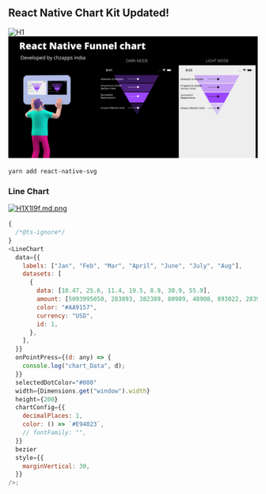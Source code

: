 ## React Native Chart Kit Updated!

<a><img src="https://iili.io/H1tndyQ.md.png" alt="H1" border="0"></a>
<a>
<img src="https://raw.githubusercontent.com/chzappsinc/react-native-funnel-chart/master/example/React%20Native%20Funnel%20chart.png" alt="H2" />
</a>

`yarn add react-native-svg`

### Line Chart

<a href="https://freeimage.host/i/H1X1I9f"><img src="https://iili.io/H1X1I9f.md.png" alt="H1X1I9f.md.png" border="0"></a>

```js
{
  /*@ts-ignore*/
}
<LineChart
  data={{
    labels: ["Jan", "Feb", "Mar", "April", "June", "July", "Aug"],
    datasets: [
      {
        data: [10.47, 25.6, 11.4, 19.5, 8.9, 30.9, 55.9],
        amount: [5093995050, 283893, 382389, 80909, 48908, 893022, 2839090],
        color: "#AA9157",
        currency: "USD",
        id: 1,
      },
    ],
  }}
  onPointPress={(d: any) => {
    console.log("chart_Data", d);
  }}
  selectedDotColor="#000"
  width={Dimensions.get("window").width}
  height={200}
  chartConfig={{
    decimalPlaces: 1,
    color: () => `#E94023`,
    // fontFamily: "",
  }}
  bezier
  style={{
    marginVertical: 30,
  }}
/>;
```

